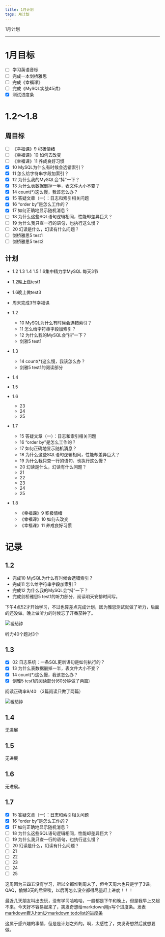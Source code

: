 ```yaml
---
title: 1月计划
tags: 月计划
---
```


1月计划

<!--more-->

---

# 1月目标
- [ ]  学习英语音标
- [ ]  完成一本剑桥雅思
- [ ]  完成《幸福课》
- [ ]  完成《MySQL实战45讲》
- [x]  测试进度条

# 1.2～1.8
## 周目标
- [ ]  《幸福课》9 积极情绪
- [ ]  《幸福课》10 如何去改变
- [ ]  《幸福课》11 养成良好习惯
- [x]  10  MySQL为什么有时候会选错索引？
- [x]  11  怎么给字符串字段加索引？
- [x]  12  为什么我的MySQL会“抖”一下？
- [x]  13  为什么表数据删掉一半，表文件大小不变？
- [x]  14  count(*)这么慢，我该怎么办？
- [x]  15  答疑文章（一）：日志和索引相关问题
- [x]  16  “order by”是怎么工作的？
- [x]  17  如何正确地显示随机消息？
- [ ]  18  为什么这些SQL语句逻辑相同，性能却差异巨大？
- [ ]  19  为什么我只查一行的语句，也执行这么慢？
- [ ]  20  幻读是什么，幻读有什么问题？
- [ ]  剑桥雅思5 test1
- [ ]  剑桥雅思5 test2

## 计划
- 1.2 1.3 1.4 1.5 1.6集中精力学MySQL 每天3节
- 1.2晚上做test1
- 1.6晚上做test3
- 周末完成3节幸福课


- 1.2
    - 10  MySQL为什么有时候会选错索引？
    - 11  怎么给字符串字段加索引？
    - 12  为什么我的MySQL会“抖”一下？
    - 剑雅5 test1
- 1.3
    - 14  count(*)这么慢，我该怎么办？
    - 剑雅5 test1的阅读部分
- 1.4

- 1.5

- 1.6
    - 23
    - 24
    - 25 
- 1.7
    - 15  答疑文章（一）：日志和索引相关问题
    - 16  “order by”是怎么工作的？
    - 17  如何正确地显示随机消息？
    - 18  为什么这些SQL语句逻辑相同，性能却差异巨大？
    - 19  为什么我只查一行的语句，也执行这么慢？
    - 20  幻读是什么，幻读有什么问题？
    - 21 
    - 22
    - 23
    - 24
    - 25 

- 1.8
    - 《幸福课》9 积极情绪
    - 《幸福课》10 如何去改变
    - 《幸福课》11 养成良好习惯

# 记录
## 1.2
- 完成10  MySQL为什么有时候会选错索引？
- 完成11  怎么给字符串字段加索引？
- 完成12  为什么我的MySQL会“抖”一下？
- 完成剑桥雅思5 test1的听力部分，阅读明天安排时间写。

下午4点52才开始学习，不过也算差点完成计划，因为雅思测试就做了听力，后面的还没做。晚上做听力的时候忘了开番茄钟了。

![番茄钟](/notebook/img/2023-01-01-1%E6%9C%88%E8%AE%A1%E5%88%92-%E7%95%AA%E8%8C%84%E9%92%9F%E6%88%AA%E5%9B%BE.png)

听力40个题对3个

## 1.3
- [x] 02 日志系统：一条SQL更新语句是如何执行的？
- [x] 13 为什么表数据删掉一半，表文件大小不变？
- [x] 14 count(*)这么慢，我该怎么办？
- [x] 剑雅5 test1的阅读部分(60分钟做了两篇)

阅读正确率9/40 （3篇阅读只做了两篇）

![番茄钟](/notebook/img/iShot_2023-01-03_22.50.25.png)

## 1.4
无进展
## 1.5
无进展
## 1.6
无进展。

## 1.7
- [x] 15  答疑文章（一）：日志和索引相关问题
- [x] 16  “order by”是怎么工作的？
- [x] 17  如何正确地显示随机消息？
- [ ] 18  为什么这些SQL语句逻辑相同，性能却差异巨大？
- [ ] 19  为什么我只查一行的语句，也执行这么慢？
- [ ] 20  幻读是什么，幻读有什么问题？
- [ ] 21 
- [ ] 22
- [ ] 23
- [ ] 24
- [ ] 25 

这周因为三四五没有学习，所以全都堆到周末了，但今天周六也只是学了3课。QAQ，偷懒3天的后果唉，以后再怎么没空都得尽量赶上进度！！！


最近几天朋友叫出去玩，没有学习哈哈哈，一般都是下午和晚上，但是我早上又起不来。今天好不容易起来了，突发奇想给markdown用js写个进度条。发表[markdown嵌入html之markdown todolist的进度条](https://andywu1998.github.io/notebook/2023/01/06/progress.html)

这属于感兴趣的事情，但是是计划之外的。啊，太感性了，突发奇想然后就想要做。